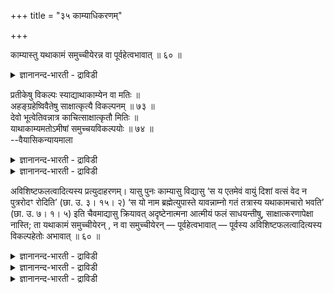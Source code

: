 +++
title = "३५ काम्याधिकरणम्"

+++

काम्यास्तु यथाकामं समुच्चीयेरन्न वा पूर्वहेत्वभावात् ॥ ६० ॥  
<details><summary>ज्ञानानन्द-भारती - द्राविडी</summary>

काम्यास्तु यदागामम् समुच्चीयेरन्न वा पूर्वहेत्व पावात् ॥ ६० ॥
</details>

प्रतीकेषु विकल्पः स्याद्याथाकाम्येन वा मतिः ॥  
अहङ्ग्रहेष्विवैतेषु साक्षात्कृत्यै विकल्पनम् ॥ ७३ ॥  
देवो भूत्वेतिवन्नात्र काचित्साक्षात्कृतौ मितिः ॥  
याथाकाम्यमतोऽमीषां समुच्चयविकल्पयोः ॥ ७४ ॥  
--वैयासिकन्यायमाला

<details><summary>ज्ञानानन्द-भारती - द्राविडी</summary>

पिरदीग उबासऩैगळिल् विगल्बम् उण्डा? अल्ल तोऩ्ऱिऩबडि पावऩैया? अहङ्गिरह
उबासऩैगळिल् पोलवे, इवैगळिलुम् साक्षात्कारम् एऱ्पड वेण्डिय तऱ्काग
विगल्बम् ताऩ्।
</details>

<details><summary>ज्ञानानन्द-भारती - द्राविडी</summary>

"तेवऩाग आगि" ऎऩ्बदु पोल् इङ्गे साक्षात्कारम् उण्डॆऩ्बदिल् ऎव्विद
पिरमाणमुम् किडैयादु। आगै याल् इवैगळुक्कुळ् सेर्त्तुच्चॆय्वदु, तऩित्तुच्
चॆय्वदु ऎऩ्बदिल् इष्टप्पडिच् चॆय्यलाम्।
</details>

अविशिष्टफलत्वादित्यस्य प्रत्युदाहरणम्। यासु पुनः काम्यासु विद्यासु ‘स य
एतमेवं वायुं दिशां वत्सं वेद न पुत्ररोदꣳ रोदिति’ (छा. उ. ३। १५। २) ‘स
यो नाम ब्रह्मेत्युपास्ते यावन्नाम्नो गतं तत्रास्य यथाकामचारो भवति’ (छा.
उ. ७। १। ५) इति चैवमाद्यासु क्रियावत् अदृष्टेनात्मना आत्मीयं फलं
साधयन्तीषु, साक्षात्करणापेक्षा नास्ति; ता यथाकामं समुच्चीयेरन् , न वा
समुच्चीयेरन् — पूर्वहेत्वभावात् — पूर्वस्य अविशिष्टफलत्वादित्यस्य
विकल्पहेतोः अभावात् ॥ ६० ॥

<details><summary>ज्ञानानन्द-भारती - द्राविडी</summary>

(पिरदीगोबासऩत्तिलुम् अहङ्ग्रहोबासऩम् पोल विगल्बम् ताऩ् ऎऩ्ऱु
पूर्वबक्षम्।
</details>

<details><summary>ज्ञानानन्द-भारती - द्राविडी</summary>

काम्यमाऩ पिरदीगोबासऩत्तिल् तेवदासा क्षात्कारम् पलऩिल्लै। पोक्यवस्तुक्कळ्
ताऩ् पलऩ्। अवै वॆव्वेऱागयिरुप्पदाल् ऒरे उबासऩत्ताल् ऎल्ला पलऩैयुम्
अडैयमुडियादु। आगैयाल् पिरदी कोबासऩत्तिल् तऩ् इष्टप्पडि एदावदॊऩ्ऱैयो
अल्लदु पल उबासऩङ्गळैच् चेर्त्तो उबासिक्कलाम् ऎऩ्ऱु सित्तान्दम्)।
</details>

<details><summary>ज्ञानानन्द-भारती - द्राविडी</summary>

“पलऩ् वित्यासप्पडाददिऩाल्” ऎऩ्ऱ मुऩ् सूत्रत्तिऱ्कु ऎदिरिडैयाग
सॊल्लप्पडुगिऱदु। ऎन्द काम्यमाऩ वित्यैगळिल् “ऎवऩ् इव्विदम् इन्द वायुवै
तिक्कुक्कळिऩ् कऩ्ऱाग अऱिगिऱाऩो, अवऩ् पुत्तिरऩै उत्तेसित्तु (इऱन्दु
विट्टाऩे ऎऩ्ऱु) अऴुवदिल्लै” (सान्दोक्यम्।III-१५-२), “ऎवऩ् नामत्तै
पिरह्ममाग उबासिक्किऱाऩो, अवऩुक्कु नामम् ऎव्वळवु तूरम् पोय् इरुक्कुमो
अङ्गेयॆल्लाम् इष्टप्पडि सञ्जारम् एऱ्पडुम्" (सान्दोक्यम्।VII-१-५) ऎऩ्ऱु
इदु मुदलाऩवैगळिल्, कर्मावैप्पोल अत्रुष्टस्वरूबत्तालेये तऩ्ऩुडैयदाग
पलऩ्गळै सादित्तुक् कॊडुप्पवैगळिल्, अबेक्षै किडैयादु। अवैगळ् इष्टप्पडि
सेर्त्तुक् कॊळ्ळप्पडलाम् अल्लदु सेर्त्तुक्कॊळ्ळप् पडामलुमि रुक्कलाम्।
“मुऩ् सॊऩ्ऩ कारणमिल्लाददिऩाल्" विगल्बत्तिऱ्कुक् कारण मायुळ्ळ, मुऩ् सॊऩ्ऩ
“पलऩ् वित्यासप्पडाददिऩाल्” ऎऩ्ऱ इदु इल्लाद तिऩाल्।
</details>

